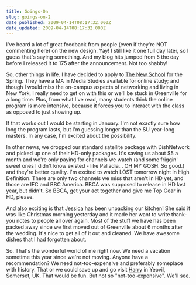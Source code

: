 ```yaml
---
title: Goings-On
slug: goings-on-2
date_published: 2009-04-14T08:17:32.000Z
date_updated: 2009-04-14T08:17:32.000Z
---
```


I've heard a lot of great feedback from people (even if they're NOT commenting here) on the new design. Yay! I still like it one full day later, so I guess that's saying something. And my blog hits jumped from 5 the day before I released it to 175 after the announcement. Not too shabby!

So, other things in life. I have decided to apply to [The New School](http://newschool.edu/) for the Spring. They have a MA in Media Studies available for online study; and though I would miss the on-campus aspects of networking and living in New York, I really need to get on with this or we'll be stuck in Greenville for a long time. Plus, from what I've read, many students think the online program is more intensive, because it forces you to interact with the class as opposed to just showing up.

If that works out I would be starting in January. I'm not exactly sure how long the program lasts, but I'm guessing longer than the SU year-long masters. In any case, I'm excited about the possibility.

In other news, we dropped our standard satellite package with DishNetwork and picked up one of their HD-only packages. It's saving us about $5 a month and we're only paying for channels we watch (and some friggin' sweet ones I didn't know existed - like Palladia... OH MY GOSH. So good.) and they're better quality. I'm excited to watch LOST tomorrow night in High Definition. There are only two channels we miss that aren't in HD yet, and those are IFC and BBC America. BBCA was supposed to release in HD last year, but didn't. So BBCA, get your act together and give me Top Gear in HD, please.

And also exciting is that [Jessica](http://waysideviolet.com) has been unpacking our kitchen! She said it was like Christmas morning yesterday and it made her want to write thank-you notes to people all over again. Most of the stuff we have has been packed away since we first moved out of Greenville about 6 months after the wedding. It's nice to get all of it out and cleaned. We have awesome dishes that I had forgotten about.

So. That's the wonderful world of me right now. We need a vacation sometime this year since we're not moving. Anyone have a recommendation? We need not-too-expensive and preferably someplace with history. That or we could save up and go visit [Harry](http://mynameisharry.tumblr.com/) in Yeovil, Somerset, UK. That would be fun. But not so "not-too-expensive". We'll see.

